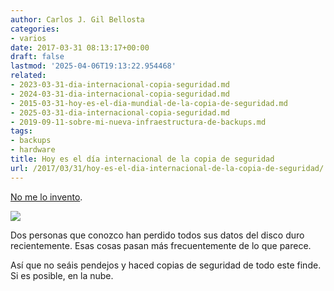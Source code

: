 ```yaml
---
author: Carlos J. Gil Bellosta
categories:
- varios
date: 2017-03-31 08:13:17+00:00
draft: false
lastmod: '2025-04-06T19:13:22.954468'
related:
- 2023-03-31-dia-internacional-copia-seguridad.md
- 2024-03-31-dia-internacional-copia-seguridad.md
- 2015-03-31-hoy-es-el-dia-mundial-de-la-copia-de-seguridad.md
- 2025-03-31-dia-internacional-copia-seguridad.md
- 2019-09-11-sobre-mi-nueva-infraestructura-de-backups.md
tags:
- backups
- hardware
title: Hoy es el día internacional de la copia de seguridad
url: /2017/03/31/hoy-es-el-dia-internacional-de-la-copia-de-seguridad/
---
```


[No me lo invento](http://www.worldbackupday.com/es/).

![](/wp-uploads/2017/03/juramento_copias_seguridad.png#center)

Dos personas que conozco han perdido todos sus datos del disco duro recientemente. Esas cosas pasan más frecuentemente de lo que parece.

Así que no seáis pendejos y haced copias de seguridad de todo este finde. Si es posible, en la nube.